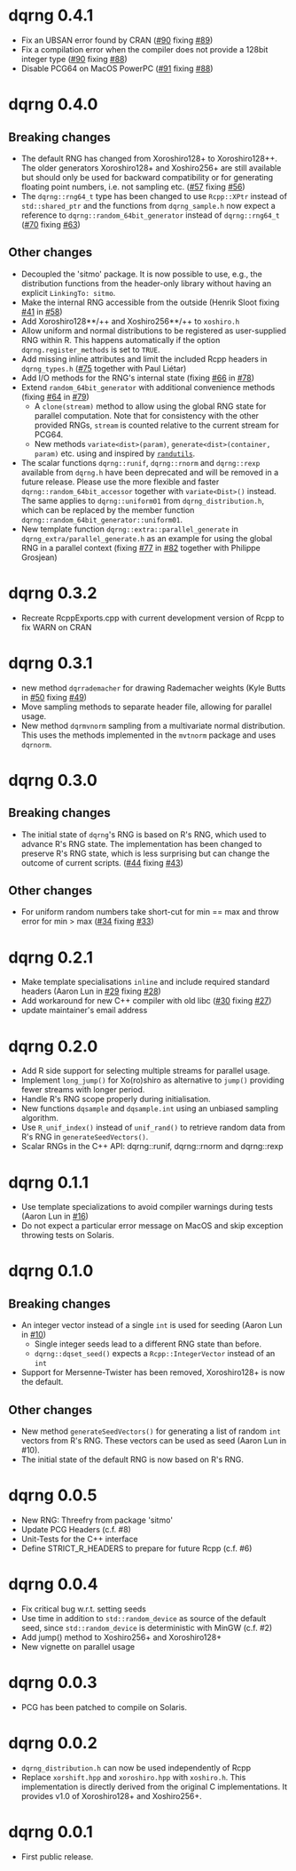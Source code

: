 # dqrng 0.4.1

* Fix an UBSAN error found by CRAN ([#90](https://github.com/daqana/dqrng/pull/90) fixing [#89](https://github.com/daqana/dqrng/issues/89))
* Fix a compilation error when the compiler does not provide a 128bit integer type ([#90](https://github.com/daqana/dqrng/pull/90) fixing [#88](https://github.com/daqana/dqrng/issues/88))
* Disable PCG64 on MacOS PowerPC ([#91](https://github.com/daqana/dqrng/pull/91) fixing [#88](https://github.com/daqana/dqrng/issues/88))

# dqrng 0.4.0

## Breaking changes

* The default RNG has changed from Xoroshiro128+ to Xoroshiro128++. The older generators Xoroshiro128+ and Xoshiro256+ are still available but should only be used for backward compatibility or for generating floating point numbers, i.e. not sampling etc.  ([#57](https://github.com/daqana/dqrng/pull/57) fixing [#56](https://github.com/daqana/dqrng/issues/56))
* The `dqrng::rng64_t` type has been changed to use `Rcpp::XPtr` instead of `std::shared_ptr` and the functions from `dqrng_sample.h` now expect a reference to `dqrng::random_64bit_generator` instead of `dqrng::rng64_t` ([#70](https://github.com/daqana/dqrng/pull/70) fixing [#63](https://github.com/daqana/dqrng/issues/63))

## Other changes

* Decoupled the 'sitmo' package. It is now possible to use, e.g., the distribution functions from the header-only library without having an explicit `LinkingTo: sitmo`.
* Make the internal RNG accessible from the outside (Henrik Sloot fixing [#41](https://github.com/daqana/dqrng/issues/41) in [#58](https://github.com/daqana/dqrng/pull/58))
* Add Xoroshiro128\*\*/++ and Xoshiro256\*\*/++ to `xoshiro.h`
* Allow uniform and normal distributions to be registered as user-supplied RNG within R. This happens automatically if the option `dqrng.register_methods` is set to `TRUE`.
* Add missing inline attributes and limit the included Rcpp headers in `dqrng_types.h` ([#75](https://github.com/daqana/dqrng/pull/75) together with Paul Liétar)
* Add I/O methods for the RNG's internal state (fixing [#66](https://github.com/daqana/dqrng/issues/66) in [#78](https://github.com/daqana/dqrng/pull/78))
* Extend `random_64bit_generator` with additional convenience methods (fixing [#64](https://github.com/daqana/dqrng/issues/64) in [#79](https://github.com/daqana/dqrng/pull/79))
    * A `clone(stream)` method to allow using the global RNG state for parallel computation. Note that for consistency with the other provided RNGs, `stream` is counted relative to the current stream for PCG64.
    * New methods `variate<dist>(param)`, `generate<dist>(container, param)` etc. using and inspired by [`randutils`](https://www.pcg-random.org/posts/ease-of-use-without-loss-of-power.html).
* The scalar functions `dqrng::runif`, `dqrng::rnorm` and `dqrng::rexp` available from `dqrng.h` have been deprecated and will be removed in a future release. Please use the more flexible and faster `dqrng::random_64bit_accessor` together with `variate<Dist>()` instead. The same applies to `dqrng::uniform01` from `dqrng_distribution.h`, which can be replaced by the member function `dqrng::random_64bit_generator::uniform01`. 
* New template function `dqrng::extra::parallel_generate` in `dqrng_extra/parallel_generate.h` as an example for using the global RNG in a parallel context (fixing [#77](https://github.com/daqana/dqrng/issues/77) in [#82](https://github.com/daqana/dqrng/issues/82) together with Philippe Grosjean)


# dqrng 0.3.2

* Recreate RcppExports.cpp with current development version of Rcpp to fix WARN on CRAN

# dqrng 0.3.1

* new method `dqrrademacher` for drawing Rademacher weights (Kyle Butts in [#50](https://github.com/daqana/dqrng/pull/50) fixing [#49](https://github.com/daqana/dqrng/pull/49))
* Move sampling methods to separate header file, allowing for parallel usage.
* New method `dqrmvnorm` sampling from a multivariate normal distribution.
  This uses the methods implemented in the `mvtnorm` package and uses `dqrnorm`.

# dqrng 0.3.0

## Breaking changes

* The initial state of `dqrng`'s RNG is based on R's RNG, which used to advance R's RNG state.
  The implementation has been changed to preserve R's RNG state, which is less surprising but
  can change the outcome of current scripts.
  ([#44](https://github.com/daqana/dqrng/pull/34) fixing [#43](https://github.com/daqana/dqrng/issues/33))

## Other changes

* For uniform random numbers take short-cut for min == max and throw error for min > max
  ([#34](https://github.com/daqana/dqrng/pull/34) fixing [#33](https://github.com/daqana/dqrng/issues/33))

# dqrng 0.2.1

* Make template specialisations `inline` and include required standard headers (Aaron Lun in [#29](https://github.com/daqana/dqrng/pull/29) fixing [#28](https://github.com/daqana/dqrng/issues/28))
* Add workaround for new C++ compiler with old libc ([#30](https://github.com/daqana/dqrng/pull/30) fixing [#27](https://github.com/daqana/dqrng/issues/27))
* update maintainer's email address

# dqrng 0.2.0

* Add R side support for selecting multiple streams for parallel usage.
* Implement `long_jump()` for Xo(ro)shiro as alternative to `jump()`
  providing fewer streams with longer period.
* Handle R's RNG scope properly during initialisation.
* New functions `dqsample` and `dqsample.int` using an unbiased sampling
  algorithm.
* Use `R_unif_index()` instead of `unif_rand()` to retrieve random data
  from R's RNG in `generateSeedVectors()`.
* Scalar RNGs in the C++ API: dqrng::runif, dqrng::rnorm and dqrng::rexp

# dqrng 0.1.1

* Use template specializations to avoid compiler warnings during tests (Aaron Lun in [#16](https://github.com/daqana/dqrng/pull/16))
* Do not expect a particular error message on MacOS and skip exception throwing tests on Solaris.

# dqrng 0.1.0

## Breaking changes

* An integer vector instead of a single `int` is used for seeding (Aaron Lun in [#10](https://github.com/daqana/dqrng/pull/10))
  * Single integer seeds lead to a different RNG state than before.
  * `dqrng::dqset_seed()` expects a `Rcpp::IntegerVector` instead of an `int`
* Support for Mersenne-Twister has been removed, Xoroshiro128+ is now the default.

## Other changes

* New method `generateSeedVectors()` for generating a list of random `int`
  vectors from R's RNG. These vectors can be used as seed (Aaron Lun in #10).
* The initial state of the default RNG is now based on R's RNG.

# dqrng 0.0.5

* New RNG: Threefry from package 'sitmo'
* Update PCG Headers (c.f. #8)
* Unit-Tests for the C++ interface
* Define STRICT_R_HEADERS to prepare for future Rcpp (c.f. #6)

# dqrng 0.0.4

* Fix critical bug w.r.t. setting seeds
* Use time in addition to `std::random_device` as source of the default seed, since
  `std::random_device` is deterministic with MinGW (c.f. #2)
* Add jump() method to Xoshiro256+ and Xoroshiro128+
* New vignette on parallel usage

# dqrng 0.0.3

* PCG has been patched to compile on Solaris.

# dqrng 0.0.2

* `dqrng_distribution.h` can now be used independently of Rcpp
* Replace `xorshift.hpp` and `xoroshiro.hpp` with `xoshiro.h`.
  This implementation is directly derived from the original C implementations.
  It provides v1.0 of Xoroshiro128+ and Xoshiro256+.

# dqrng 0.0.1

* First public release.
